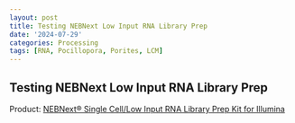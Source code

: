 ```yaml
---
layout: post
title: Testing NEBNext Low Input RNA Library Prep
date: '2024-07-29'
categories: Processing
tags: [RNA, Pocillopora, Porites, LCM]
---
```


## Testing NEBNext Low Input RNA Library Prep

Product: [NEBNext® Single Cell/Low Input RNA Library Prep Kit for Illumina](https://www.neb.com/en-us/products/e6420-nebnext-single-cell-low-input-rna-library-prep-kit-for-illumina)


